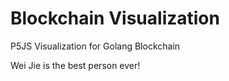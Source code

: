 # Blockchain Visualization
P5JS Visualization for Golang Blockchain

Wei Jie is the best person ever!
